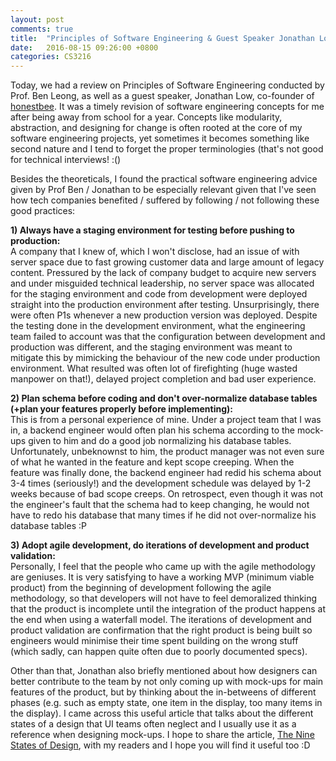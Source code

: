 ```yaml
---
layout: post
comments: true
title:  "Principles of Software Engineering & Guest Speaker Jonathan Low"
date:   2016-08-15 09:26:00 +0800
categories: CS3216
---
```


Today, we had a review on Principles of Software Engineering conducted by Prof. Ben Leong, as well as a guest speaker, Jonathan Low, co-founder of [honestbee](https://honestbee.sg). It was a timely revision of software engineering concepts for me after being away from school for a year. Concepts like modularity, abstraction, and designing for change is often rooted at the core of my software engineering projects, yet sometimes it becomes something like second nature and I tend to forget the proper terminologies (that's not good for technical interviews! :()

Besides the theoreticals, I found the practical software engineering advice given by Prof Ben / Jonathan to be especially relevant given that I've seen how tech companies benefited / suffered by following / not following these good practices: 

**1) Always have a staging environment for testing before pushing to production:**  
A company that I knew of, which I won't disclose, had an issue of with server space due to fast growing customer data and large amount of legacy content. Pressured by the lack of company budget to acquire new servers and under misguided technical leadership, no server space was allocated for the staging environment and code from development were deployed straight into the production environment after testing. Unsurprisingly, there were often P1s whenever a new production version was deployed. Despite the testing done in the development environment, what the engineering team failed to account was that the configuration between development and production was different, and the staging environment was meant to mitigate this by mimicking the behaviour of the new code under production environment. What resulted was often lot of firefighting (huge wasted manpower on that!), delayed project completion and bad user experience. 

**2) Plan schema before coding and don't over-normalize database tables (+plan your features properly before implementing):**  
This is from a personal experience of mine. Under a project team that I was in, a backend engineer would often plan his schema according to the mock-ups given to him and do a good job normalizing his database tables. Unfortunately, unbeknownst to him, the product manager was not even sure of what he wanted in the feature and kept scope creeping. When the feature was finally done, the backend engineer had redid his schema about 3-4 times (seriously!) and the development schedule was delayed by 1-2 weeks because of bad scope creeps. On retrospect, even though it was not the engineer's fault that the schema had to keep changing, he would not have to redo his database that many times if he did not over-normalize his database tables :P 

**3) Adopt agile development, do iterations of development and product validation:**  
Personally, I feel that the people who came up with the agile methodology are geniuses. It is very satisfying to have a working MVP (minimum viable product) from the beginning of development following the agile methodology, so that developers will not have to feel demoralized thinking that the product is incomplete until the integration of the product happens at the end when using a waterfall model. The iterations of development and product validation are confirmation that the right product is being built so engineers would minimise their time spent building on the wrong stuff (which sadly, can happen quite often due to poorly documented specs).

Other than that, Jonathan also briefly mentioned about how designers can better contribute to the team by not only coming up with mock-ups for main features of the product, but by thinking about the in-betweens of different phases (e.g. such as empty state, one item in the display, too many items in the display). I came across this useful article that talks about the different states of a design that UI teams often neglect and I usually use it as a reference when designing mock-ups. I hope to share the article, [The Nine States of Design](https://medium.com/swlh/the-nine-states-of-design-5bfe9b3d6d85#.9iuf6wex7), with my readers and I hope you will find it useful too :D

